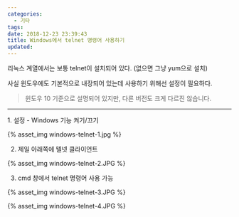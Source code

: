 ```yaml
---
categories:
  - 기타
tags: 
date: 2018-12-23 23:39:43
title: Windows에서 telnet 명령어 사용하기
updated:
---
```


리눅스 계열에서는 보통 telnet이 설치되어 있다. (없으면 그냥 yum으로 설치)

사실 윈도우에도 기본적으로 내장되어 있는데 사용하기 위해선 설정이 필요하다.

> 윈도우 10 기준으로 설명되어 있지만, 다른 버전도 크게 다르진 않습니다.

<hr/>
1. 설정 - Windows 기능 켜기/끄기

{% asset_img windows-telnet-1.jpg %}

2. 제일 아래쪽에 텔넷 클라이언트

{% asset_img windows-telnet-2.JPG %}

3. cmd 창에서 telnet 명령어 사용 가능

{% asset_img windows-telnet-3.JPG %}

{% asset_img windows-telnet-4.JPG %}